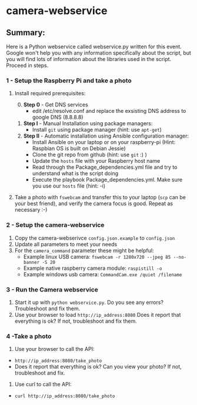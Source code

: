 # camera-webservice

## Summary:
Here is a Python webservice called webservice.py written for this event.  Google won't help you with any information specifically about the script, but you will find lots of information about the libraries used in the script.  Proceed in steps.

### 1 - Setup the Raspberry Pi and take a photo
1. Install required prerequisites:

      0. **Step 0** - Get DNS services
          * edit /etc/resolve.conf and replace the exsisting DNS address to google DNS (8.8.8.8)
      1. **Step I** - Manual Installation using package managers:
          * Install `git` using package manager (hint: use `apt-get`)
      2. **Step II** - Automatic installation using Ansible configuration manager:
          * Install Ansible on your laptop or on your raspberry-pi (Hint: Raspbian OS is built on Debian Jessie)
          * Clone the git repo from github (hint: use `git` :) )
          * Update the `hosts` file with your Raspberry host name
          * Read through the Package_dependencies.yml file and try to understand what is the script doing
          * Execute the playbook Package_dependencies.yml. Make sure you use our `hosts` file (hint: -i)
2. Take a photo with `fswebcam` and transfer this to your laptop (`scp` can be your best friend), and verify the camera focus is good.  Repeat as necessary :-)

### 2 - Setup the camera-webservice
1. Copy the camera-webserivce `config.json.example` to `config.json`
2. Update all parameters to meet your needs
3. For the `camera_command` parameter these might be helpful:
    * Example linux USB camera: `fswebcam -r 1280x720 --jpeg 85 --no-banner -S 20`
    * Example native raspberry camera module: `raspistill -o`
    * Example windows usb camera: `CommandCam.exe /quiet /filename`

### 3 - Run the Camera webservice
1. Start it up with `python webservice.py`.  Do you see any errors? Troubleshoot and fix them.
1. Use your browser to load `http://ip_address:8080`  Does it report that everything is ok?  If not, troubleshoot and fix them.

### 4 -Take a photo
1. Use your browser to call the API:
 * `http://ip_address:8080/take_photo`
 *   Does it report that everything is ok?  Can you view your photo?  If not, troubleshoot and fix.
1. Use curl to call the API:
 * `curl http://ip_address:8080/take_photo`
